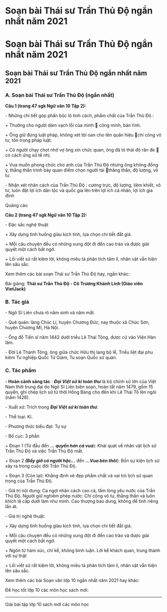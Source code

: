 # Soạn bài Thái sư Trần Thủ Độ ngắn nhất năm 2021

# Soạn bài Thái sư Trần Thủ Độ ngắn nhất năm 2021

## Soạn bài Thái sư Trần Thủ Độ ngắn nhất năm 2021

### **A. Soạn bài Thái sư Trần Thủ Độ (ngắn nhất)**

**Câu 1 (trang 47 sgk Ngữ văn 10 Tập 2):**

\- Những chi tiết góp phần bộc lộ tính cách, phẩm chất của Trần Thủ Độ : 

\+ Thưởng cho người dám vạch lỗi của mình  công minh, bản lĩnh. 

\+ Ông giữ đúng luật pháp, không xét tội oan cho tên quân hiệu chí công vô tư, tôn trọng pháp luật. 

\+ Có người chạy chọt nhờ vợ ông xin chức quan, ông đã tỏ thái độ răn đe  có cách ứng xử tế nhị. 

\+ Vua muốn phong chức cho anh của Trần Thủ Độ nhưng ông không đồng ý, thẳng thắn trình bày quan điểm chọn người tài thẳng thắn, độ lượng, vô tư. 

\- Nhận xét nhân cách của Trần Thủ Độ : cương trực, độ lượng, liêm khiết, vô tư, luôn đặt lợi ích dân tộc và quốc gia lên trên lợi ích cá nhân, lợi ích gia đình 

Quảng cáo

**Câu 2 (trang 47 sgk Ngữ văn 10 Tập 2):**

\- Đặc sắc nghệ thuật 

\+ Xây dựng tình huống giàu kịch tính, lựa chọn chi tiết đắt giá. 

\+ Mỗi câu chuyện đều có những xung đột đi đến cao trào và được giải quyết một cách bất ngờ. 

\+ Lối viết sử rất kiệm lời, không miêu tả phân tích tâm lí, nhân vật vẫn hiện lên sâu sắc. 

Xem thêm các bài soạn Thái sư Trần Thủ Độ hay, ngắn khác:

Bài giảng: **Thái sư Trần Thủ Độ - Cô Trương Khánh Linh (Giáo viên VietJack)**

### **B. Tác giả**

\- Ngô Sĩ Liên chưa rõ năm sinh và năm mất.

\- Quê quán: làng Chúc Lí, huyện Chương Đức, nay thuộc xã Chúc Sơn, huyện Chương Mĩ, Hà Nội.

\- Ông đỗ Tiến sĩ năm 1442 dưới triều Lê Thái Tông, được cử vào Viện Hàn lâm.

\- Đời Lê Thánh Tông, ông giữa chức Hữu thị lang bộ lễ, Triều liệt đại phu kiêm Tư nghiệp Quốc Tử Giám, Tu soạn Quốc sử quán.

### **C. Tác phẩm**

**\- Hoàn cảnh sáng tác** : **_Đại Việt sử kí toàn thư_** là bộ chính sử lớn của Việt Nam thời trung đại do Ngô Sĩ Liên biên soạn, hoàn tất năm 1479, gồm 15 quyển, ghi chép lịch sử từ thời Hồng Bàng cho đến khi Lê Thái Tổ lên ngôi (năm 1428).

\- Xuất xứ: Trích trong **_Đại Việt sử kí toàn thư_**.

\- Thể loại: Kí.

\- Phương thức biểu đạt: Tự sự

\- Bố cục: 3 phần

\+ Đoạn 1 (Từ đầu đến **_… quyền hơn cả vua_**): Khái quát về nhân vật lịch sử Trần Thủ Độ và việc Trần Thủ Độ mất.

\+ Đoạn 2 **_(Bấy giờ có người hặc…_** đến **_…Vua bèn thôi_**): Bốn sự kiện lịch sử xảy ra trong cuộc đời Trần Thủ Độ.

\+ Đoạn 3 (Còn lại): Khẳng định vẻ đẹp phẩm chất và vai trò lịch sử quan trọng của Trần Thủ Độ.

\- Giá trị nội dung: Ca ngợi nhân cách cao cả, tấm lòng yêu nước của Trần Thủ Độ. Người giữ nghiêm phép nước: Chí công vô tư, thẳng thắn và luôn khích lệ cấp dưới làm như mình. Cao thượng bao dung, không để tình riêng lấn át.

\- Giá trị nghệ thuật:

\+ Xây dựng tình huống giàu kịch tính, lựa chọn chi tiết đắt giá.

\+ Mỗi câu chuyện đều có những xung đột đi đến cao trào và được giải quyết một cách bất ngờ.

\+ Ngôn từ hàm súc, chỉ kể, không bình luận. Lời kể khách quan, trung thành với sự thật

\+ Lối viết sử rất kiệm lời, không miêu tả phân tích tâm lí, nhân vật vẫn hiện lên sâu sắc.

Xem thêm các bài Soạn văn lớp 10 ngắn nhất năm 2021 hay khác:

Để học tốt lớp 10 các môn học sách mới:

* * *

Giải bài tập lớp 10 sách mới các môn học
